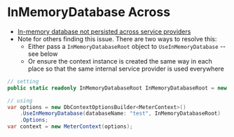 # InMemoryDatabase Across

- [In-memory database not persisted across service providers](https://github.com/aspnet/EntityFrameworkCore/issues/9613#issuecomment-430722420)
- Note for others finding this issue. There are two ways to resolve this:
    - Either pass a `InMemoryDatabaseRoot` object to `UseInMemoryDatabase` --see below
    - Or ensure the context instance is created the same way in each place so that the same internal service provider is used everywhere

``` cs
// setting
public static readonly InMemoryDatabaseRoot InMemoryDatabaseRoot = new InMemoryDatabaseRoot();
```

``` cs
// using
var options = new DbContextOptionsBuilder<MeterContext>()
    .UseInMemoryDatabase(databaseName: "test", InMemoryDatabaseRoot)
    .Options;
var context = new MeterContext(options);
```
